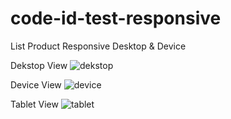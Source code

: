 # code-id-test-responsive
List Product Responsive Desktop &amp; Device

Dekstop View
![dekstop](https://user-images.githubusercontent.com/52536227/108271058-d3622f80-71a2-11eb-8d27-fcf89448b052.jpeg)


Device View 
![device](https://user-images.githubusercontent.com/52536227/108271234-0efcf980-71a3-11eb-84ed-bab3efb025a9.jpeg)


Tablet View
![tablet](https://user-images.githubusercontent.com/52536227/108271773-e75a6100-71a3-11eb-9242-452a4644401a.jpeg)
